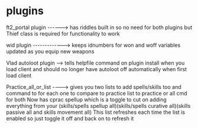 # plugins

ft2_portal plugin ------> has riddles built in so no need for both plugins but Thief class is required for functionality to work                                           

wid plugin -------------> keeps idnumbers for won and woff variables updated as you equip new weapons          

Vlad autoloot plugin --> tells helpfile command on plugin install when you load client and should no longer have autoloot off automatically when first load client       

Practice_all_or_list ----> gives you two lists to add spells/skills too and command to for each one to compare to practice list to practice or all cmd for both
Now has cprac spellup which is a toggle to cut on adding everything from your (skills/spells spellup all)(skills/spells curative all)(skills passive all and skills movement all) This list refreshes each time the list is enabled so just toggle it off and back on to refresh it
